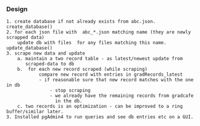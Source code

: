 

### Design
    1. create database if not already exists from abc.json.  create_database()
    2. for each json file with  abc_*.json matching name (they are newly scrapped data)
        update db with files  for any files matching this name. update_database()
    3. scrape new data and update
        a. maintain a two record table - as latest/newest update from
           scraped-data to db
        b.  for each new record scraped (while scraping)
                compare new record with entries in gradRecords_latest
                - if reasonable sure that new record matches with the one in db
                    - stop scraping
                    - we already have the remaining records from gradcafe
                      in the db.
        c. two records is an optimization - can be improved to a ring buffer/similar later.
    3. Installed pgAdmin4 to run queries and see db entries etc on a GUI.


